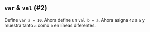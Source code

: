 ## `var` & `val` (#2)

Define `var a = 10`. Ahora define un `val b = a`. Ahora asigna `42` a `a` y muestra tanto `a` como `b` en líneas diferentes.